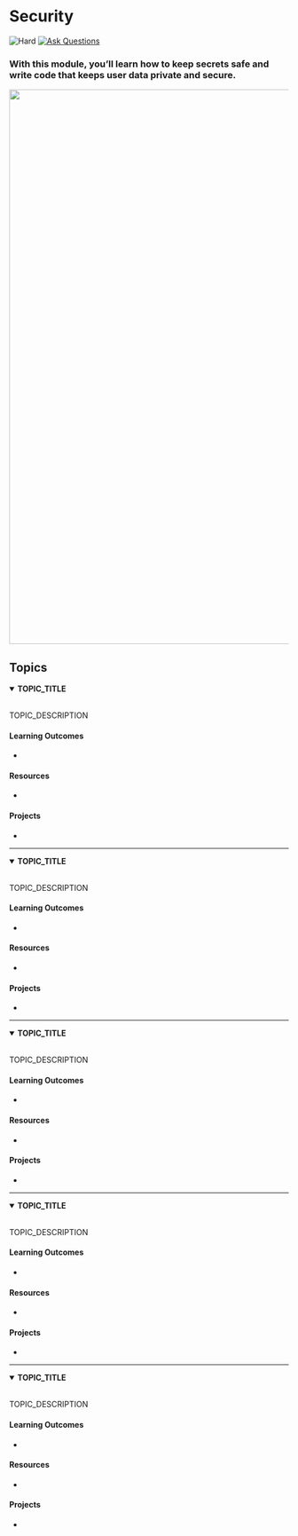 # Security

![Hard](https://img.shields.io/badge/Difficulty-%E2%97%8F%20Easy-brightgreen?style=flat-square)
<a href="https://github.com/engineerkit/engineerkit/discussions">![Ask Questions](https://img.shields.io/badge/Ask%20Questions%20-blue.svg?style=flat-square&logo=discourse&logoWidth=15&labelColor=555&color=4d51cc)</a>

### With this module, you’ll learn how to keep secrets safe and write code that keeps user data private and secure.

<img src="https://pronto-core-cdn.prontomarketing.com/2/wp-content/uploads/sites/1346/2017/03/Computer-Parts-Labeled-Small.jpg" width="1000" />

## Topics

<details open>
   <summary><b>TOPIC_TITLE</b></summary><br/>

   TOPIC_DESCRIPTION
   
   #### Learning Outcomes
   * 

   #### Resources
   * 

   #### Projects
   *
</details>

----

<details open>
   <summary><b>TOPIC_TITLE</b></summary><br/>

   TOPIC_DESCRIPTION
   
   #### Learning Outcomes
   * 

   #### Resources
   * 

   #### Projects
   *
</details>

----

<details open>
   <summary><b>TOPIC_TITLE</b></summary><br/>

   TOPIC_DESCRIPTION
   
   #### Learning Outcomes
   * 

   #### Resources
   * 

   #### Projects
   *
</details>

----

<details open>
   <summary><b>TOPIC_TITLE</b></summary><br/>

   TOPIC_DESCRIPTION
   
   #### Learning Outcomes
   * 

   #### Resources
   * 

   #### Projects
   *
</details>

----

<details open>
   <summary><b>TOPIC_TITLE</b></summary><br/>

   TOPIC_DESCRIPTION
   
   #### Learning Outcomes
   * 

   #### Resources
   * 

   #### Projects
   *
</details>
